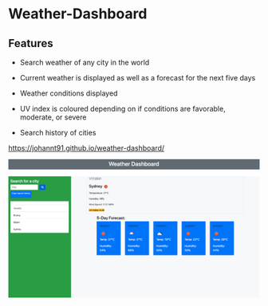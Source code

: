 # Weather-Dashboard

## Features
- Search weather of any city in the world

- Current weather is displayed as well as a forecast for the next five days

- Weather conditions displayed

- UV index is coloured depending on if conditions are favorable, moderate, or severe

- Search history of cities

https://johannt91.github.io/weather-dashboard/

![](weather-dashboard.png)